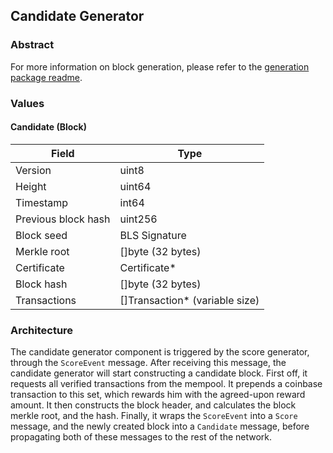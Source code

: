 ## Candidate Generator

### Abstract

For more information on block generation, please refer to the [generation package readme](../../consensus/generation/readme.md).

### Values

#### Candidate (Block)

| Field               | Type                            |
| ------------------- | ------------------------------- |
| Version             | uint8                           |
| Height              | uint64                          |
| Timestamp           | int64                           |
| Previous block hash | uint256                         |
| Block seed          | BLS Signature                   |
| Merkle root         | []byte (32 bytes)               |
| Certificate         | Certificate\*                   |
| Block hash          | []byte (32 bytes)               |
| Transactions        | []Transaction\* (variable size) |

### Architecture

The candidate generator component is triggered by the score generator, through the `ScoreEvent` message. After receiving this message, the candidate generator will start constructing a candidate block. First off, it requests all verified transactions from the mempool. It prepends a coinbase transaction to this set, which rewards him with the agreed-upon reward amount. It then constructs the block header, and calculates the block merkle root, and the hash. Finally, it wraps the `ScoreEvent` into a `Score` message, and the newly created block into a `Candidate` message, before propagating both of these messages to the rest of the network.

